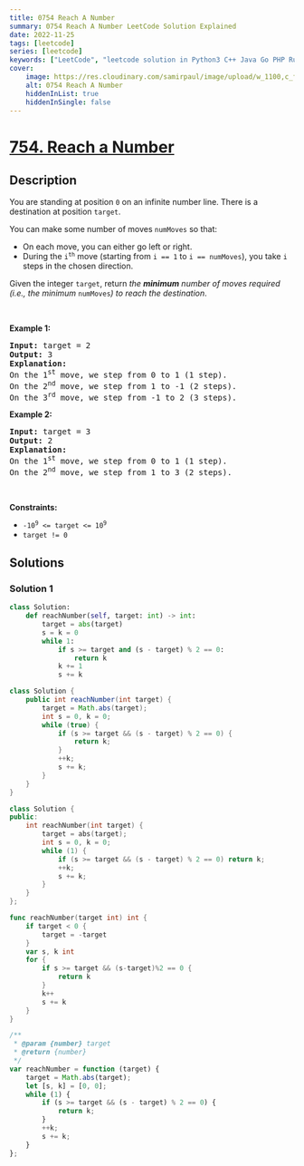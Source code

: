 ```yaml
---
title: 0754 Reach A Number
summary: 0754 Reach A Number LeetCode Solution Explained
date: 2022-11-25
tags: [leetcode]
series: [leetcode]
keywords: ["LeetCode", "leetcode solution in Python3 C++ Java Go PHP Ruby Swift TypeScript Rust C# JavaScript C", "0754 Reach A Number LeetCode Solution Explained in all languages"]
cover:
    image: https://res.cloudinary.com/samirpaul/image/upload/w_1100,c_fit,co_rgb:FFFFFF,l_text:Arial_75_bold:0754 Reach A Number - Solution Explained/problem-solving.webp
    alt: 0754 Reach A Number
    hiddenInList: true
    hiddenInSingle: false
---
```



# [754. Reach a Number](https://leetcode.com/problems/reach-a-number)


## Description

<p>You are standing at position <code>0</code> on an infinite number line. There is a destination at position <code>target</code>.</p>

<p>You can make some number of moves <code>numMoves</code> so that:</p>

<ul>
	<li>On each move, you can either go left or right.</li>
	<li>During the <code>i<sup>th</sup></code> move (starting from <code>i == 1</code> to <code>i == numMoves</code>), you take <code>i</code> steps in the chosen direction.</li>
</ul>

<p>Given the integer <code>target</code>, return <em>the <strong>minimum</strong> number of moves required (i.e., the minimum </em><code>numMoves</code><em>) to reach the destination</em>.</p>

<p>&nbsp;</p>
<p><strong class="example">Example 1:</strong></p>

<pre>
<strong>Input:</strong> target = 2
<strong>Output:</strong> 3
<strong>Explanation:</strong>
On the 1<sup>st</sup> move, we step from 0 to 1 (1 step).
On the 2<sup>nd</sup> move, we step from 1 to -1 (2 steps).
On the 3<sup>rd</sup> move, we step from -1 to 2 (3 steps).
</pre>

<p><strong class="example">Example 2:</strong></p>

<pre>
<strong>Input:</strong> target = 3
<strong>Output:</strong> 2
<strong>Explanation:</strong>
On the 1<sup>st</sup> move, we step from 0 to 1 (1 step).
On the 2<sup>nd</sup> move, we step from 1 to 3 (2 steps).
</pre>

<p>&nbsp;</p>
<p><strong>Constraints:</strong></p>

<ul>
	<li><code>-10<sup>9</sup> &lt;= target &lt;= 10<sup>9</sup></code></li>
	<li><code>target != 0</code></li>
</ul>

## Solutions

### Solution 1

<!-- tabs:start -->

```python
class Solution:
    def reachNumber(self, target: int) -> int:
        target = abs(target)
        s = k = 0
        while 1:
            if s >= target and (s - target) % 2 == 0:
                return k
            k += 1
            s += k
```

```java
class Solution {
    public int reachNumber(int target) {
        target = Math.abs(target);
        int s = 0, k = 0;
        while (true) {
            if (s >= target && (s - target) % 2 == 0) {
                return k;
            }
            ++k;
            s += k;
        }
    }
}
```

```cpp
class Solution {
public:
    int reachNumber(int target) {
        target = abs(target);
        int s = 0, k = 0;
        while (1) {
            if (s >= target && (s - target) % 2 == 0) return k;
            ++k;
            s += k;
        }
    }
};
```

```go
func reachNumber(target int) int {
	if target < 0 {
		target = -target
	}
	var s, k int
	for {
		if s >= target && (s-target)%2 == 0 {
			return k
		}
		k++
		s += k
	}
}
```

```js
/**
 * @param {number} target
 * @return {number}
 */
var reachNumber = function (target) {
    target = Math.abs(target);
    let [s, k] = [0, 0];
    while (1) {
        if (s >= target && (s - target) % 2 == 0) {
            return k;
        }
        ++k;
        s += k;
    }
};
```

<!-- tabs:end -->

<!-- end -->
